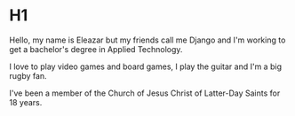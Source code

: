 # H1

Hello, my name is Eleazar but my friends call me Django and I'm working to get a bachelor's degree in Applied Technology.

I love to play video games and board games, I play the guitar and I'm a big rugby fan.

I've been a member of the Church of Jesus Christ of Latter-Day Saints for 18 years.
